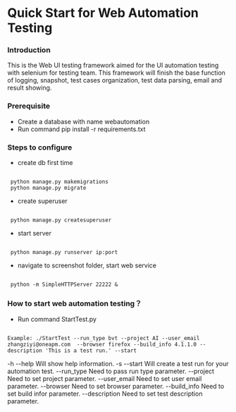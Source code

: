 #  Quick Start for Web Automation Testing

### Introduction
This is the Web UI testing framework aimed for the UI automation testing with selenium for testing team. This framework will finish the base function of logging, snapshot, test cases organization, test data parsing, email and result showing.

### Prerequisite
* Create a database with name webautomation
* Run command pip install -r requirements.txt 


### Steps to configure
* create db first time
<pre><code>
 python manage.py makemigrations
 python manage.py migrate
</code></pre>
* create superuser
<pre><code>
 python manage.py createsuperuser
</code></pre>
* start server
<pre><code>
 python manage.py runserver ip:port
</code></pre>
* navigate to screenshot folder, start web service
<pre><code>
 python -m SimpleHTTPServer 22222 &
</code></pre>

### How to start web automation testing？
* Run command StartTest.py
<code>
Example: ./StartTest --run_type bvt --project AI --user_email zhangziyi@oneapm.com 	--browser firefox --build_info 4.1.1.0 --description 'This is a test run.' --start
</code>

 -h   --help     Will show help information.
 -s   --start    Will create a test run for your automation test.
 --run_type      Need to pass run type parameter.
 --project       Need to set project parameter.
 --user_email    Need to set user email parameter.
 --browser       Need to set browser parameter.
 --build_info    Need to set build infor parameter.
 --description   Need to set test description parameter.
